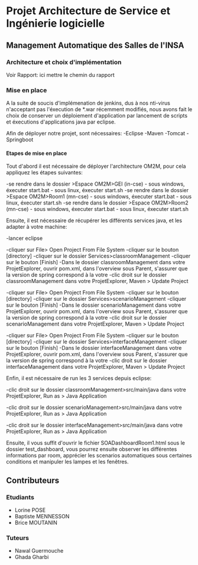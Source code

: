 # Projet Architecture de Service et Ingénierie logicielle

## Management Automatique des Salles de l'INSA

### Architecture et choix d'implémentation

Voir Rapport: ici mettre le chemin du rapport

### Mise en place

A la suite de soucis d'implémenation de jenkins, dus à nos nti-virus n'acceptant pas l'éxecution de *.war récemment modifiés, nous avons fait le choix de conserver un déploiement d'application par lancement de scripts et éxecutions d'applications java par eclipse.

Afin de déployer notre projet, sont nécessaires:
-Eclipse
-Maven
-Tomcat
-Springboot

#### Etapes de mise en place

Tout d'abord il est nécessaire de déployer l'architecture OM2M, pour cela appliquez les étapes suivantes:

-se rendre dans le dossier >Espace OM2M>GEI (in-cse)
	- sous windows, éxecuter start.bat
	- sous linux, éxecuter start.sh
-se rendre dans le dossier >Espace OM2M>Room1 (mn-cse)
	- sous windows, éxecuter start.bat
	- sous linux, éxecuter start.sh
-se rendre dans le dossier >Espace OM2M>Room2 (mn-cse)
	- sous windows, éxecuter start.bat
	- sous linux, éxecuter start.sh

Ensuite, il est nécessaire de récupérer les différents services java, et les adapter à votre machine:

-lancer eclipse

-cliquer sur File> Open Project From File System
-cliquer sur le bouton [directory]
-cliquer sur le dossier Services>classroomManagement
-cliquer sur le bouton [Finish]
-Dans le dossier classroomManagement dans votre ProjetExplorer, ouvrir pom.xml, dans l'overview sous Parent, s'assurer que la version de spring correspond à la votre
-clic droit sur le dossier classroomManagement dans votre ProjetExplorer, Maven > Update Project

-cliquer sur File> Open Project From File System
-cliquer sur le bouton [directory]
-cliquer sur le dossier Services>scenarioManagement
-cliquer sur le bouton [Finish]
-Dans le dossier scenarioManagement dans votre ProjetExplorer, ouvrir pom.xml, dans l'overview sous Parent, s'assurer que la version de spring correspond à la votre
-clic droit sur le dossier scenarioManagement dans votre ProjetExplorer, Maven > Update Project

-cliquer sur File> Open Project From File System
-cliquer sur le bouton [directory]
-cliquer sur le dossier Services>interfaceManagement
-cliquer sur le bouton [Finish]
-Dans le dossier interfaceManagement dans votre ProjetExplorer, ouvrir pom.xml, dans l'overview sous Parent, s'assurer que la version de spring correspond à la votre
-clic droit sur le dossier interfaceManagement dans votre ProjetExplorer, Maven > Update Project

Enfin, il est nécessaire de run les 3 services depuis eclipse:

-clic droit sur le dossier classroomManagement>src/main/java dans votre ProjetExplorer, Run as > Java Application

-clic droit sur le dossier scenarioManagement>src/main/java dans votre ProjetExplorer, Run as > Java Application

-clic droit sur le dossier interfaceManagement>src/main/java dans votre ProjetExplorer, Run as > Java Application


Ensuite, il vous suffit d'ouvrir le fichier SOADashboardRoom1.html sous le dossier test_dashboard, vous pourrez ensuite observer les différentes informations par room, apprécier les scenarios automatiques sous certaines conditions et manipuler les lampes et les fenêtres.

## Contributeurs

### Etudiants

* Lorine POSE
* Baptiste MENNESSON
* Brice MOUTANIN

### Tuteurs

* Nawal Guermouche
* Ghada Gharbi